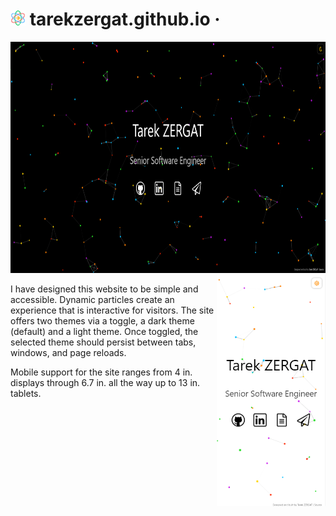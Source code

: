 # <img src="public/favicon.svg" alt="atom" height="24"> tarekzergat.github.io &middot;

<img float="left" height="370" src="images/desktop.png" alt="Desktop Preview" role="img" aria-label="desktop screenshot"> <img align="right" height="370" src="images/mobile.png" alt="Mobile Preview" role="img" aria-label="mobile screenshot">

I have designed this website to be simple and accessible. Dynamic particles create an experience that is interactive for visitors. The site offers two themes via a toggle, a dark theme (default) and a light theme. Once toggled, the selected theme should persist between tabs, windows, and page reloads.

Mobile support for the site ranges from 4 in. displays through 6.7 in. all the way up to 13 in. tablets.
